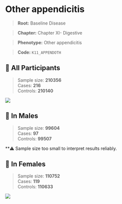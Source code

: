 # Other appendicitis

> **Root:** Baseline Disease  

> **Chapter:** Chapter XI- Digestive  

> **Phenotype:** Other appendicitis  

> **Code:** `K11_APPENDOTH`

## 🧪 All Participants  
> Sample size: **210356**  
> Cases: **216**  
> Controls: **210140**
<img src="/Disease/Figures/ALL/Incidence/K11_APPENDOTH.png"/>
<CsvTable src="/Disease_Data/ALL/Incidence/COX_K11_APPENDOTH.csv" label="🔍 View full results" />

## 👨 In Males  
> Sample size: **99604**  
> Cases: **97**  
> Controls: **99507**

**⚠️ Sample size too small to interpret results reliably.


## 👩 In Females  
> Sample size: **110752**  
> Cases: **119**  
> Controls: **110633**
<img src="/Disease/Figures/Female/Incidence/K11_APPENDOTH.png"/>
<CsvTable src="/Disease_Data/Female/Incidence/COX_K11_APPENDOTH.csv" label="🔍 View full results" />
